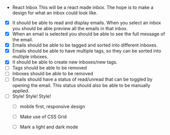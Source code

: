 * React Inbox
This will be a react made inbox. The hope is to make a design for what an inbox could look like. 

- [x] It should be able to read and display emails. When you select an inbox you should be able preview all the emails in that inbox. 
- [x] When an email is selected you should be able to see the full message of the email. 
- [x] Emails should be able to be tagged and sorted into different inboxes. 
- [x] Emails should be able to have multiple tags, so they can be sorted into multiple inboxes.
- [x] It should be able to create new inboxes/new tags.
- [ ] Tags should be able to be removed
- [ ] Inboxes should be able to be removed
- [ ] Emails should have a status of read/unread that can be toggled by opening the email. 
This status should also be able to be manually applied.
- [ ] Style! Style! Style!
    - [ ] mobile first, responsive design 
    - [ ] Make use of CSS Grid 
    - [ ] Mark a light and dark mode

